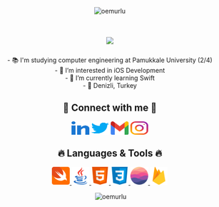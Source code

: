 <p align="center"> <img src="https://komarev.com/ghpvc/?username=oemurlu&label=Profile%20views&color=27ba22&style=flat" alt="oemurlu" /> </p>

<h1 align="center">
  <a href="https://git.io/typing-svg">
    <img src="https://readme-typing-svg.herokuapp.com/?lines=Hello,+There!+👋;I'm+Osman+Emre+OMURLU+🙋‍♂+;&center=true&size=28&duration=3600&pause=500&color=00f900">
  </a>
</h1>

<p align="center">
  - 📚 I'm studying computer engineering at Pamukkale University (2/4)
  <br>
  - 👀 I’m interested in iOS Development
    <br>
  - 🌱 I’m currently learning Swift
    <br>
  - 📍 Denizli, Turkey
</p>

<h2 align="center">🔗 Connect with me 🔗</h2>
<p align="center">
<a href="https://linkedin.com/in/oemurlu" target="blank"><img align="center" src="images/linked-in-alt.svg" alt="oemurlu" height="30" width="40" /></a>
<a href="https://twitter.com/oemurlu" target="blank"><img align="center" src="images/twitter.svg" alt="oemurlu" height="30" width="40" /></a>
<a href="mailto: oemurlu@gmail.com" target="blank>oemurlu@gmail.com"><img align="center" src="images/gmail.svg" alt="oe.omurlu" height="30" width="40" /></a>
<a href="https://instagram.com/oe.omurlu" target="blank"><img align="center" src="images/instagram.svg" alt="oe.omurlu" height="30" width="40" /></a>
</p>

<h2 align="center">🔥 Languages & Tools 🔥</h2>
<p align="center">
<a href="https://developer.apple.com/swift/" target="_blank" rel="noreferrer"> <img src="images/swift.svg" alt="swift" width="40" height="40"/> </a> 
<a href="https://www.java.com" target="_blank" rel="noreferrer"> <img src="images/java.svg" alt="java" width="40" height="40"/> </a> 
<a href="https://www.w3.org/html/" target="_blank" rel="noreferrer"> <img src="images/html.svg" alt="html5" width="40" height="40"/> </a> 
<a href="https://www.w3schools.com/css/" target="_blank" rel="noreferrer"> <img src="images/css.svg" alt="css3" width="40" height="40"/> </a> 
<a href="https://realm.io/" target="_blank" rel="noreferrer"> <img src="images/realm.svg" alt="realm" width="40" height="40"/> </a> 
<a href="https://firebase.google.com/" target="_blank" rel="noreferrer"> <img src="images/firebase.svg" alt="firebase" width="40" height="40"/> </a> 
</p>

<p align="center">&nbsp;<img align="center" src="https://github-readme-stats.vercel.app/api?username=oemurlu&show_icons=true&theme=dark&title_color=00f900&bg_color=000000&locale=en" alt="oemurlu" /></p>
